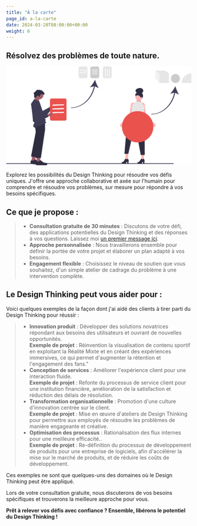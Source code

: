 ```yaml
---
title: "À la carte"
page_id: a-la-carte
date: 2024-03-20T08:00:00+00:00
weight: 6
---
```


## Résolvez des problèmes de toute nature.

![À la carte](/images/illustrations/undraw_elements_re_25t9.svg)

<!--more-->

Explorez les possibilités du Design Thinking pour résoudre vos défis uniques. J'offre une approche collaborative et axée sur l'humain pour comprendre et résoudre vos problèmes, sur mesure pour répondre à vos besoins spécifiques.

## Ce que je propose :
> * **Consultation gratuite de 30 minutes** : Discutons de votre défi, des applications potentielles du Design Thinking et des réponses à vos questions. Laissez moi [un premier message ici](/contact).
> * **Approche personnalisée** : Nous travaillerons ensemble pour définir la portée de votre projet et élaborer un plan adapté à vos besoins.
> * **Engagement flexible** : Choisissez le niveau de soutien que vous souhaitez, d'un simple atelier de cadrage du problème à une intervention complète.

## Le Design Thinking peut vous aider pour :
Voici quelques exemples de la façon dont j'ai aidé des clients à tirer parti du Design Thinking pour réussir :

> * **Innovation produit** : Développer des solutions novatrices répondant aux besoins des utilisateurs et ouvrant de nouvelles opportunités.\
**Exemple de projet** : Réinvention la visualisation de contenu sportif en exploitant la Réalité Mixte et en créant des expériences immersives, ce qui permet d'augmenter la rétention et l'engagement des fans."
> * **Conception de services** : Améliorer l'expérience client pour une interaction fluide.\
**Exemple de projet** : Refonte du processus de service client pour une institution financière, amélioration de la satisfaction et réduction des délais de résolution.
> * **Transformation organisationnelle** : Promotion d'une culture d'innovation centrée sur le client.\
**Exemple de projet** : Mise en œuvre d'ateliers de Design Thinking pour permettre aux employés de résoudre les problèmes de manière engageante et créative.
> * **Optimisation des processus** : Rationalisation des flux internes pour une meilleure efficacité..\
**Exemple de projet** : Re-définition du processus de développement de produits pour une entreprise de logiciels, afin d'accélérer la mise sur le marché de produits, et de réduire les coûts de développement.

Ces exemples ne sont que quelques-uns des domaines où le Design Thinking peut être appliqué.

Lors de votre consultation gratuite, nous discuterons de vos besoins spécifiques et trouverons la meilleure approche pour vous.

**Prêt à relever vos défis avec confiance ? Ensemble, libérons le potentiel du Design Thinking !**
